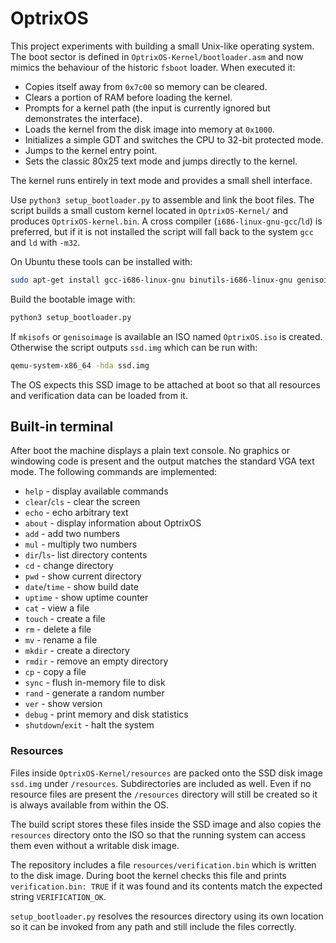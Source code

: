 # OptrixOS

This project experiments with building a small Unix-like operating system. The
boot sector is defined in `OptrixOS-Kernel/bootloader.asm` and now mimics the
behaviour of the historic `fsboot` loader. When executed it:

- Copies itself away from `0x7c00` so memory can be cleared.
- Clears a portion of RAM before loading the kernel.
- Prompts for a kernel path (the input is currently ignored but demonstrates
  the interface).
- Loads the kernel from the disk image into memory at `0x1000`.
- Initializes a simple GDT and switches the CPU to 32-bit protected mode.
- Jumps to the kernel entry point.
- Sets the classic 80x25 text mode and jumps directly to the kernel.

The kernel runs entirely in text mode and provides a small shell interface.

Use `python3 setup_bootloader.py` to assemble and link the boot files. The
script builds a small custom kernel located in `OptrixOS-Kernel/` and produces
`OptrixOS-kernel.bin`. A cross compiler (`i686-linux-gnu-gcc`/`ld`) is preferred,
but if it is not installed the script will fall back to the system `gcc` and
`ld` with `-m32`.



On Ubuntu these tools can be installed with:

```bash
sudo apt-get install gcc-i686-linux-gnu binutils-i686-linux-gnu genisoimage
```

Build the bootable image with:

```bash
python3 setup_bootloader.py
```

If `mkisofs` or `genisoimage` is available an ISO named `OptrixOS.iso` is created.
Otherwise the script outputs `ssd.img` which can be run with:

```bash
qemu-system-x86_64 -hda ssd.img
```

The OS expects this SSD image to be attached at boot so that all resources
and verification data can be loaded from it.

## Built-in terminal

After boot the machine displays a plain text console. No graphics or windowing
code is present and the output matches the standard VGA text mode.
The following commands are implemented:

* `help`    - display available commands
* `clear`/`cls` - clear the screen
* `echo`    - echo arbitrary text
* `about`   - display information about OptrixOS
* `add`     - add two numbers
* `mul`     - multiply two numbers
* `dir`/`ls`- list directory contents
* `cd`      - change directory
* `pwd`     - show current directory
* `date`/`time` - show build date
* `uptime`  - show uptime counter
* `cat`     - view a file
* `touch`   - create a file
* `rm`      - delete a file
* `mv`      - rename a file
* `mkdir`   - create a directory
* `rmdir`   - remove an empty directory
* `cp`      - copy a file
* `sync`    - flush in-memory file to disk
* `rand`    - generate a random number
* `ver`     - show version
* `debug`   - print memory and disk statistics
* `shutdown`/`exit` - halt the system


### Resources
Files inside `OptrixOS-Kernel/resources` are packed onto the SSD disk image
`ssd.img` under `/resources`. Subdirectories are included as well. Even if no
resource files are present the `/resources` directory will still be
created so it is always available from within the OS.

The build script stores these files inside the SSD image and also copies the
`resources` directory onto the ISO so that the running system can access them
even without a writable disk image.

The repository includes a file `resources/verification.bin` which is
written to the disk image.  During boot the kernel checks this file and
prints `verification.bin: TRUE` if it was found and its contents match the
expected string `VERIFICATION_OK`.

`setup_bootloader.py` resolves the resources directory using its own
location so it can be invoked from any path and still include the files
correctly.
